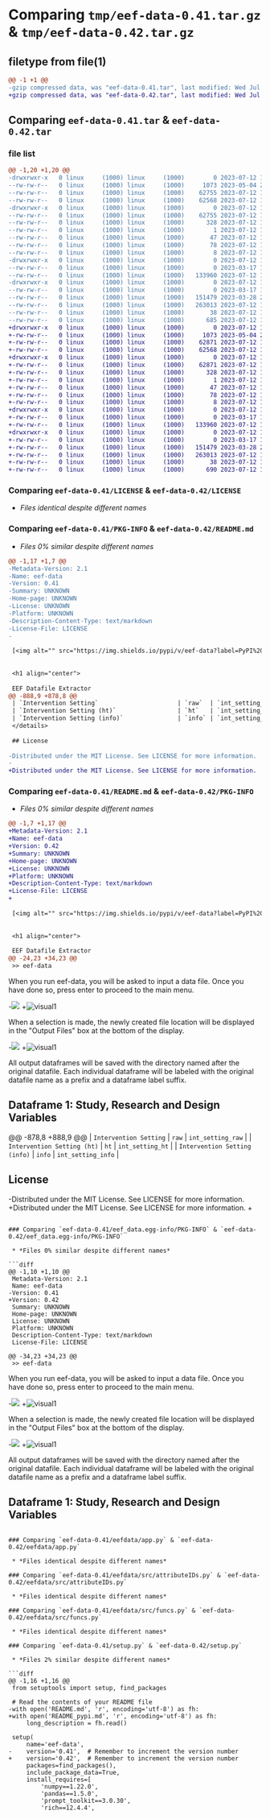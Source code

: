 # Comparing `tmp/eef-data-0.41.tar.gz` & `tmp/eef-data-0.42.tar.gz`

## filetype from file(1)

```diff
@@ -1 +1 @@
-gzip compressed data, was "eef-data-0.41.tar", last modified: Wed Jul 12 12:53:15 2023, max compression
+gzip compressed data, was "eef-data-0.42.tar", last modified: Wed Jul 12 13:02:56 2023, max compression
```

## Comparing `eef-data-0.41.tar` & `eef-data-0.42.tar`

### file list

```diff
@@ -1,20 +1,20 @@
-drwxrwxr-x   0 linux     (1000) linux     (1000)        0 2023-07-12 12:53:15.946040 eef-data-0.41/
--rw-rw-r--   0 linux     (1000) linux     (1000)     1073 2023-05-04 23:15:45.000000 eef-data-0.41/LICENSE
--rw-rw-r--   0 linux     (1000) linux     (1000)    62755 2023-07-12 12:53:15.942040 eef-data-0.41/PKG-INFO
--rw-rw-r--   0 linux     (1000) linux     (1000)    62568 2023-07-12 12:51:45.000000 eef-data-0.41/README.md
-drwxrwxr-x   0 linux     (1000) linux     (1000)        0 2023-07-12 12:53:15.938040 eef-data-0.41/eef_data.egg-info/
--rw-rw-r--   0 linux     (1000) linux     (1000)    62755 2023-07-12 12:53:15.000000 eef-data-0.41/eef_data.egg-info/PKG-INFO
--rw-rw-r--   0 linux     (1000) linux     (1000)      328 2023-07-12 12:53:15.000000 eef-data-0.41/eef_data.egg-info/SOURCES.txt
--rw-rw-r--   0 linux     (1000) linux     (1000)        1 2023-07-12 12:53:15.000000 eef-data-0.41/eef_data.egg-info/dependency_links.txt
--rw-rw-r--   0 linux     (1000) linux     (1000)       47 2023-07-12 12:53:15.000000 eef-data-0.41/eef_data.egg-info/entry_points.txt
--rw-rw-r--   0 linux     (1000) linux     (1000)       78 2023-07-12 12:53:15.000000 eef-data-0.41/eef_data.egg-info/requires.txt
--rw-rw-r--   0 linux     (1000) linux     (1000)        8 2023-07-12 12:53:15.000000 eef-data-0.41/eef_data.egg-info/top_level.txt
-drwxrwxr-x   0 linux     (1000) linux     (1000)        0 2023-07-12 12:53:15.938040 eef-data-0.41/eefdata/
--rw-rw-r--   0 linux     (1000) linux     (1000)        0 2023-03-17 12:41:41.000000 eef-data-0.41/eefdata/__init__.py
--rw-rw-r--   0 linux     (1000) linux     (1000)   133960 2023-07-12 11:54:38.000000 eef-data-0.41/eefdata/app.py
-drwxrwxr-x   0 linux     (1000) linux     (1000)        0 2023-07-12 12:53:15.942040 eef-data-0.41/eefdata/src/
--rw-rw-r--   0 linux     (1000) linux     (1000)        0 2023-03-17 12:41:42.000000 eef-data-0.41/eefdata/src/__init__.py
--rw-rw-r--   0 linux     (1000) linux     (1000)   151479 2023-03-28 21:02:40.000000 eef-data-0.41/eefdata/src/attributeIDs.py
--rw-rw-r--   0 linux     (1000) linux     (1000)   263013 2023-07-12 11:58:50.000000 eef-data-0.41/eefdata/src/funcs.py
--rw-rw-r--   0 linux     (1000) linux     (1000)       38 2023-07-12 12:53:15.946040 eef-data-0.41/setup.cfg
--rw-rw-r--   0 linux     (1000) linux     (1000)      685 2023-07-12 12:53:00.000000 eef-data-0.41/setup.py
+drwxrwxr-x   0 linux     (1000) linux     (1000)        0 2023-07-12 13:02:56.507639 eef-data-0.42/
+-rw-rw-r--   0 linux     (1000) linux     (1000)     1073 2023-05-04 23:15:45.000000 eef-data-0.42/LICENSE
+-rw-rw-r--   0 linux     (1000) linux     (1000)    62871 2023-07-12 13:02:56.507639 eef-data-0.42/PKG-INFO
+-rw-rw-r--   0 linux     (1000) linux     (1000)    62568 2023-07-12 12:57:42.000000 eef-data-0.42/README.md
+drwxrwxr-x   0 linux     (1000) linux     (1000)        0 2023-07-12 13:02:56.503639 eef-data-0.42/eef_data.egg-info/
+-rw-rw-r--   0 linux     (1000) linux     (1000)    62871 2023-07-12 13:02:56.000000 eef-data-0.42/eef_data.egg-info/PKG-INFO
+-rw-rw-r--   0 linux     (1000) linux     (1000)      328 2023-07-12 13:02:56.000000 eef-data-0.42/eef_data.egg-info/SOURCES.txt
+-rw-rw-r--   0 linux     (1000) linux     (1000)        1 2023-07-12 13:02:56.000000 eef-data-0.42/eef_data.egg-info/dependency_links.txt
+-rw-rw-r--   0 linux     (1000) linux     (1000)       47 2023-07-12 13:02:56.000000 eef-data-0.42/eef_data.egg-info/entry_points.txt
+-rw-rw-r--   0 linux     (1000) linux     (1000)       78 2023-07-12 13:02:56.000000 eef-data-0.42/eef_data.egg-info/requires.txt
+-rw-rw-r--   0 linux     (1000) linux     (1000)        8 2023-07-12 13:02:56.000000 eef-data-0.42/eef_data.egg-info/top_level.txt
+drwxrwxr-x   0 linux     (1000) linux     (1000)        0 2023-07-12 13:02:56.507639 eef-data-0.42/eefdata/
+-rw-rw-r--   0 linux     (1000) linux     (1000)        0 2023-03-17 12:41:41.000000 eef-data-0.42/eefdata/__init__.py
+-rw-rw-r--   0 linux     (1000) linux     (1000)   133960 2023-07-12 11:54:38.000000 eef-data-0.42/eefdata/app.py
+drwxrwxr-x   0 linux     (1000) linux     (1000)        0 2023-07-12 13:02:56.507639 eef-data-0.42/eefdata/src/
+-rw-rw-r--   0 linux     (1000) linux     (1000)        0 2023-03-17 12:41:42.000000 eef-data-0.42/eefdata/src/__init__.py
+-rw-rw-r--   0 linux     (1000) linux     (1000)   151479 2023-03-28 21:02:40.000000 eef-data-0.42/eefdata/src/attributeIDs.py
+-rw-rw-r--   0 linux     (1000) linux     (1000)   263013 2023-07-12 11:58:50.000000 eef-data-0.42/eefdata/src/funcs.py
+-rw-rw-r--   0 linux     (1000) linux     (1000)       38 2023-07-12 13:02:56.507639 eef-data-0.42/setup.cfg
+-rw-rw-r--   0 linux     (1000) linux     (1000)      690 2023-07-12 13:02:52.000000 eef-data-0.42/setup.py
```

### Comparing `eef-data-0.41/LICENSE` & `eef-data-0.42/LICENSE`

 * *Files identical despite different names*

### Comparing `eef-data-0.41/PKG-INFO` & `eef-data-0.42/README.md`

 * *Files 0% similar despite different names*

```diff
@@ -1,17 +1,7 @@
-Metadata-Version: 2.1
-Name: eef-data
-Version: 0.41
-Summary: UNKNOWN
-Home-page: UNKNOWN
-License: UNKNOWN
-Platform: UNKNOWN
-Description-Content-Type: text/markdown
-License-File: LICENSE
-
 
 [<img alt="" src="https://img.shields.io/pypi/v/eef-data?label=PyPI%20Package" />](https://pypi.org/project/eef-data/)
 
 
 <h1 align="center">
 
 EEF Datafile Extractor
@@ -888,9 +878,8 @@
 | `Intervention Setting`                      | `raw`  | `int_setting_raw`    |
 | `Intervention Setting (ht)`                 | `ht`   | `int_setting_ht`     |
 | `Intervention Setting (info)`               | `info` | `int_setting_info`   |
 </details>
 
 ## License
 
-Distributed under the MIT License. See LICENSE for more information.
-
+Distributed under the MIT License. See LICENSE for more information.
```

### Comparing `eef-data-0.41/README.md` & `eef-data-0.42/PKG-INFO`

 * *Files 0% similar despite different names*

```diff
@@ -1,7 +1,17 @@
+Metadata-Version: 2.1
+Name: eef-data
+Version: 0.42
+Summary: UNKNOWN
+Home-page: UNKNOWN
+License: UNKNOWN
+Platform: UNKNOWN
+Description-Content-Type: text/markdown
+License-File: LICENSE
+
 
 [<img alt="" src="https://img.shields.io/pypi/v/eef-data?label=PyPI%20Package" />](https://pypi.org/project/eef-data/)
 
 
 <h1 align="center">
 
 EEF Datafile Extractor
@@ -24,23 +34,23 @@
 >> eef-data
 ```
 
 When you run eef-data, you will be asked to input a data file. Once you have done so, press enter to proceed to the main menu.
 
 <p align="center">
 
-<img src="/eefdata/img/visual1.png"/>
+![](https://github.com/JonathanReardon/ToolkitExtraction/blob/master/img/visual1.png "visual1")
 
 </p>
 
 When a selection is made, the newly created file location will be displayed in the "Output Files" box at the bottom of the display.
 
 <p align="center">
 
-<img src="/eefdata/img/visual3.png"/>
+![](https://github.com/JonathanReardon/ToolkitExtraction/blob/master/img/visual3.png "visual1")
 
 </p>
 
 All output dataframes will be saved with the directory named after the original datafile. Each individual dataframe will be labeled with the original datafile name as a prefix and a dataframe label suffix.
 
 ## Dataframe 1: Study, Research and Design Variables
 
@@ -878,8 +888,9 @@
 | `Intervention Setting`                      | `raw`  | `int_setting_raw`    |
 | `Intervention Setting (ht)`                 | `ht`   | `int_setting_ht`     |
 | `Intervention Setting (info)`               | `info` | `int_setting_info`   |
 </details>
 
 ## License
 
-Distributed under the MIT License. See LICENSE for more information.
+Distributed under the MIT License. See LICENSE for more information.
+
```

### Comparing `eef-data-0.41/eef_data.egg-info/PKG-INFO` & `eef-data-0.42/eef_data.egg-info/PKG-INFO`

 * *Files 0% similar despite different names*

```diff
@@ -1,10 +1,10 @@
 Metadata-Version: 2.1
 Name: eef-data
-Version: 0.41
+Version: 0.42
 Summary: UNKNOWN
 Home-page: UNKNOWN
 License: UNKNOWN
 Platform: UNKNOWN
 Description-Content-Type: text/markdown
 License-File: LICENSE
 
@@ -34,23 +34,23 @@
 >> eef-data
 ```
 
 When you run eef-data, you will be asked to input a data file. Once you have done so, press enter to proceed to the main menu.
 
 <p align="center">
 
-<img src="/eefdata/img/visual1.png"/>
+![](https://github.com/JonathanReardon/ToolkitExtraction/blob/master/img/visual1.png "visual1")
 
 </p>
 
 When a selection is made, the newly created file location will be displayed in the "Output Files" box at the bottom of the display.
 
 <p align="center">
 
-<img src="/eefdata/img/visual3.png"/>
+![](https://github.com/JonathanReardon/ToolkitExtraction/blob/master/img/visual3.png "visual1")
 
 </p>
 
 All output dataframes will be saved with the directory named after the original datafile. Each individual dataframe will be labeled with the original datafile name as a prefix and a dataframe label suffix.
 
 ## Dataframe 1: Study, Research and Design Variables
```

### Comparing `eef-data-0.41/eefdata/app.py` & `eef-data-0.42/eefdata/app.py`

 * *Files identical despite different names*

### Comparing `eef-data-0.41/eefdata/src/attributeIDs.py` & `eef-data-0.42/eefdata/src/attributeIDs.py`

 * *Files identical despite different names*

### Comparing `eef-data-0.41/eefdata/src/funcs.py` & `eef-data-0.42/eefdata/src/funcs.py`

 * *Files identical despite different names*

### Comparing `eef-data-0.41/setup.py` & `eef-data-0.42/setup.py`

 * *Files 2% similar despite different names*

```diff
@@ -1,16 +1,16 @@
 from setuptools import setup, find_packages
 
 # Read the contents of your README file
-with open('README.md', 'r', encoding='utf-8') as fh:
+with open('README_pypi.md', 'r', encoding='utf-8') as fh:
     long_description = fh.read()
 
 setup(
     name='eef-data',
-    version='0.41',  # Remember to increment the version number
+    version='0.42',  # Remember to increment the version number
     packages=find_packages(),
     include_package_data=True,
     install_requires=[
         'numpy==1.22.0',
         'pandas==1.5.0',
         'prompt_toolkit==3.0.30',
         'rich==12.4.4',
```


